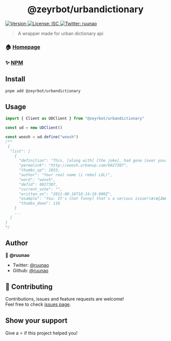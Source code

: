 <h1 align="center">@zeyrbot/urbandictionary</h1>
<p>
  <a href="https://www.npmjs.com/package/@zeyrbot/urbandictionary" target="_blank">
    <img alt="Version" src="https://img.shields.io/npm/v/@zeyrbot/urbandictionary.svg">
  </a>
  <a href="#" target="_blank">
    <img alt="License: ISC" src="https://img.shields.io/badge/License-ISC-yellow.svg" />
  </a>
  <a href="https://twitter.com/ruunao" target="_blank">
    <img alt="Twitter: ruunao" src="https://img.shields.io/twitter/follow/ruunao.svg?style=social" />
  </a>
</p>

> A wrapper made for urban dictionary api

### 🏠 [Homepage](https://github.com/zeyrbot/packages/tree/main/packages/urbandictionary)

### ✨ [NPM](https://www.npmjs.com/package/@zeyrbot/urbandictionary)

## Install

```sh
pnpm add @zeyrbot/urbandictionary
```

## Usage
```ts
import { Client as UDClient } from "@zeyrbot/urbandictionary"

const ud = new UDClient()

const woosh = ud.define("woosh")
/**
 {
  "list": [
    {
      "definition": "This, [along with] [the joke], had gone [over your head].",
      "permalink": "http://woosh.urbanup.com/6027307",
      "thumbs_up": 1033,
      "author": "Your real name (i rebel LOL)",
      "word": "woosh",
      "defid": 6027307,
      "current_vote": "",
      "written_on": "2011-08-18T18:14:19.000Z",
      "example": "You: It's [not funny] that's a serious issue!\n\n[Joker]: [WOOSH]!\n\nYou: *Looks up [woosh] on Urban Dictionary*",
      "thumbs_down": 116
    }
    ...
  ]
}
*/
```

## Author

👤 **@ruunao**

* Twitter: [@ruunao](https://twitter.com/ruunao)
* Github: [@ruunao](https://github.com/ruunao)

## 🤝 Contributing

Contributions, issues and feature requests are welcome!<br />Feel free to check [issues page](https://github.com/zeyrbot/packages/issues). 

## Show your support

Give a ⭐️ if this project helped you!